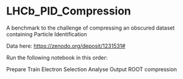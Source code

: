 # LHCb_PID_Compression
A benchmark to the challenge of compressing an obscured dataset containing Particle Identification

Data here: https://zenodo.org/deposit/1231531#

Run the following notebook in this order:

Prepare
Train
Electron Selection
Analyse Output
ROOT compression
